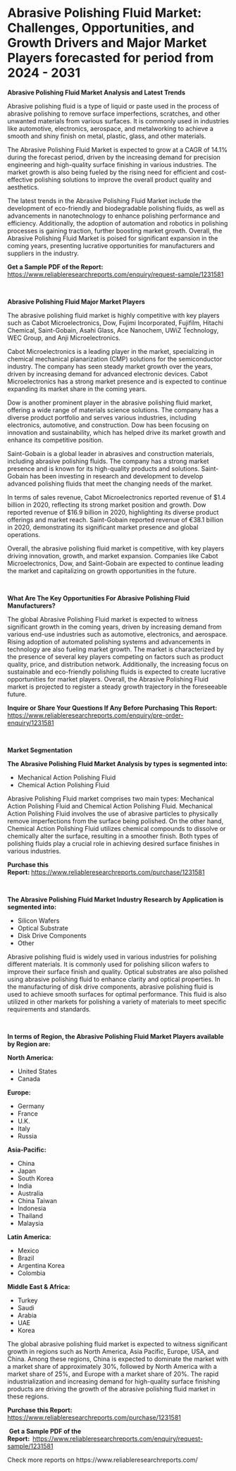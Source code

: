 <p><h1>Abrasive Polishing Fluid Market: Challenges, Opportunities, and Growth Drivers and Major Market Players forecasted for period from 2024 - 2031</h1></p><p><strong>Abrasive Polishing Fluid Market Analysis and Latest Trends</strong></p>
<p><p>Abrasive polishing fluid is a type of liquid or paste used in the process of abrasive polishing to remove surface imperfections, scratches, and other unwanted materials from various surfaces. It is commonly used in industries like automotive, electronics, aerospace, and metalworking to achieve a smooth and shiny finish on metal, plastic, glass, and other materials.</p><p>The Abrasive Polishing Fluid Market is expected to grow at a CAGR of 14.1% during the forecast period, driven by the increasing demand for precision engineering and high-quality surface finishing in various industries. The market growth is also being fueled by the rising need for efficient and cost-effective polishing solutions to improve the overall product quality and aesthetics.</p><p>The latest trends in the Abrasive Polishing Fluid Market include the development of eco-friendly and biodegradable polishing fluids, as well as advancements in nanotechnology to enhance polishing performance and efficiency. Additionally, the adoption of automation and robotics in polishing processes is gaining traction, further boosting market growth. Overall, the Abrasive Polishing Fluid Market is poised for significant expansion in the coming years, presenting lucrative opportunities for manufacturers and suppliers in the industry.</p></p>
<p><strong>Get a Sample PDF of the Report:&nbsp;</strong> <a href="https://www.reliableresearchreports.com/enquiry/request-sample/1231581">https://www.reliableresearchreports.com/enquiry/request-sample/1231581</a></p>
<p>&nbsp;</p>
<p><strong>Abrasive Polishing Fluid Major Market Players</strong></p>
<p><p>The abrasive polishing fluid market is highly competitive with key players such as Cabot Microelectronics, Dow, Fujimi Incorporated, Fujifilm, Hitachi Chemical, Saint-Gobain, Asahi Glass, Ace Nanochem, UWiZ Technology, WEC Group, and Anji Microelectronics.</p><p>Cabot Microelectronics is a leading player in the market, specializing in chemical mechanical planarization (CMP) solutions for the semiconductor industry. The company has seen steady market growth over the years, driven by increasing demand for advanced electronic devices. Cabot Microelectronics has a strong market presence and is expected to continue expanding its market share in the coming years.</p><p>Dow is another prominent player in the abrasive polishing fluid market, offering a wide range of materials science solutions. The company has a diverse product portfolio and serves various industries, including electronics, automotive, and construction. Dow has been focusing on innovation and sustainability, which has helped drive its market growth and enhance its competitive position.</p><p>Saint-Gobain is a global leader in abrasives and construction materials, including abrasive polishing fluids. The company has a strong market presence and is known for its high-quality products and solutions. Saint-Gobain has been investing in research and development to develop advanced polishing fluids that meet the changing needs of the market.</p><p>In terms of sales revenue, Cabot Microelectronics reported revenue of $1.4 billion in 2020, reflecting its strong market position and growth. Dow reported revenue of $16.9 billion in 2020, highlighting its diverse product offerings and market reach. Saint-Gobain reported revenue of €38.1 billion in 2020, demonstrating its significant market presence and global operations.</p><p>Overall, the abrasive polishing fluid market is competitive, with key players driving innovation, growth, and market expansion. Companies like Cabot Microelectronics, Dow, and Saint-Gobain are expected to continue leading the market and capitalizing on growth opportunities in the future.</p></p>
<p>&nbsp;</p>
<p><strong>What Are The Key Opportunities For Abrasive Polishing Fluid Manufacturers?</strong></p>
<p><p>The global Abrasive Polishing Fluid market is expected to witness significant growth in the coming years, driven by increasing demand from various end-use industries such as automotive, electronics, and aerospace. Rising adoption of automated polishing systems and advancements in technology are also fueling market growth. The market is characterized by the presence of several key players competing on factors such as product quality, price, and distribution network. Additionally, the increasing focus on sustainable and eco-friendly polishing fluids is expected to create lucrative opportunities for market players. Overall, the Abrasive Polishing Fluid market is projected to register a steady growth trajectory in the foreseeable future.</p></p>
<p><strong>Inquire or Share Your Questions If Any Before Purchasing This Report:</strong> <a href="https://www.reliableresearchreports.com/enquiry/pre-order-enquiry/1231581">https://www.reliableresearchreports.com/enquiry/pre-order-enquiry/1231581</a></p>
<p>&nbsp;</p>
<p><strong>Market Segmentation</strong></p>
<p><strong>The Abrasive Polishing Fluid Market Analysis by types is segmented into:</strong></p>
<p><ul><li>Mechanical Action Polishing Fluid</li><li>Chemical Action Polishing Fluid</li></ul></p>
<p><p>Abrasive Polishing Fluid market comprises two main types: Mechanical Action Polishing Fluid and Chemical Action Polishing Fluid. Mechanical Action Polishing Fluid involves the use of abrasive particles to physically remove imperfections from the surface being polished. On the other hand, Chemical Action Polishing Fluid utilizes chemical compounds to dissolve or chemically alter the surface, resulting in a smoother finish. Both types of polishing fluids play a crucial role in achieving desired surface finishes in various industries.</p></p>
<p><strong>Purchase this Report:&nbsp;</strong><a href="https://www.reliableresearchreports.com/purchase/1231581">https://www.reliableresearchreports.com/purchase/1231581</a></p>
<p>&nbsp;</p>
<p><strong>The Abrasive Polishing Fluid Market Industry Research by Application is segmented into:</strong></p>
<p><ul><li>Silicon Wafers</li><li>Optical Substrate</li><li>Disk Drive Components</li><li>Other</li></ul></p>
<p><p>Abrasive polishing fluid is widely used in various industries for polishing different materials. It is commonly used for polishing silicon wafers to improve their surface finish and quality. Optical substrates are also polished using abrasive polishing fluid to enhance clarity and optical properties. In the manufacturing of disk drive components, abrasive polishing fluid is used to achieve smooth surfaces for optimal performance. This fluid is also utilized in other markets for polishing a variety of materials to meet specific requirements and standards.</p></p>
<p>&nbsp;</p>
<p><strong>In terms of Region, the Abrasive Polishing Fluid Market Players available by Region are:</strong></p>
<p>
    <p> <strong> North America: </strong>
        <ul>
            <li>United States</li>
            <li>Canada</li>
        </ul>
        </p> 
    <p> <strong> Europe: </strong>
        <ul>
            <li>Germany</li>
            <li>France</li>
            <li>U.K.</li>
            <li>Italy</li>
            <li>Russia</li>
        </ul>
        </p> 
    <p> <strong> Asia-Pacific: </strong>
        <ul>
            <li>China</li>
            <li>Japan</li>
            <li>South Korea</li>
            <li>India</li>
            <li>Australia</li>
            <li>China Taiwan</li>
            <li>Indonesia</li>
            <li>Thailand</li>
            <li>Malaysia</li>
        </ul>
        </p> 
    <p> <strong> Latin America: </strong>
        <ul>
            <li>Mexico</li>
            <li>Brazil</li>
            <li>Argentina Korea</li>
            <li>Colombia</li>
        </ul>
        </p> 
    <p> <strong> Middle East & Africa: </strong>
        <ul>
            <li>Turkey</li>
            <li>Saudi</li>
            <li>Arabia</li>
            <li>UAE</li>
            <li>Korea</li>
        </ul>
    </p>
    </p>
<p><p>The global abrasive polishing fluid market is expected to witness significant growth in regions such as North America, Asia Pacific, Europe, USA, and China. Among these regions, China is expected to dominate the market with a market share of approximately 30%, followed by North America with a market share of 25%, and Europe with a market share of 20%. The rapid industrialization and increasing demand for high-quality surface finishing products are driving the growth of the abrasive polishing fluid market in these regions.</p></p>
<p><strong>Purchase this Report: </strong><a href="https://www.reliableresearchreports.com/purchase/1231581">https://www.reliableresearchreports.com/purchase/1231581</a></p>
<p>&nbsp;<strong>Get a Sample PDF of the Report:&nbsp;&nbsp;</strong><a href="https://www.reliableresearchreports.com/enquiry/request-sample/1231581">https://www.reliableresearchreports.com/enquiry/request-sample/1231581</a></p>
<p><strong></strong></p>
<p>Check more reports on https://www.reliableresearchreports.com/</p>